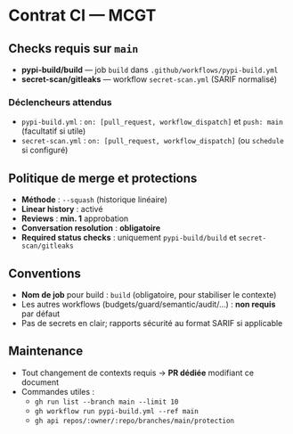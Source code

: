 # Contrat CI — MCGT

## Checks **requis** sur `main`
- **pypi-build/build** — job `build` dans `.github/workflows/pypi-build.yml`
- **secret-scan/gitleaks** — workflow `secret-scan.yml` (SARIF normalisé)

### Déclencheurs attendus
- `pypi-build.yml` : `on: [pull_request, workflow_dispatch]` et `push: main` (facultatif si utile)
- `secret-scan.yml` : `on: [pull_request, workflow_dispatch]` (ou `schedule` si configuré)

## Politique de merge et protections
- **Méthode** : `--squash` (historique linéaire)
- **Linear history** : activé
- **Reviews** : **min. 1** approbation
- **Conversation resolution** : **obligatoire**
- **Required status checks** : uniquement `pypi-build/build` et `secret-scan/gitleaks`

## Conventions
- **Nom de job** pour build : `build` (obligatoire, pour stabiliser le contexte)
- Les autres workflows (budgets/guard/semantic/audit/…) : **non requis** par défaut
- Pas de secrets en clair; rapports sécurité au format SARIF si applicable

## Maintenance
- Tout changement de contexts requis → **PR dédiée** modifiant ce document
- Commandes utiles :
  - `gh run list --branch main --limit 10`
  - `gh workflow run pypi-build.yml --ref main`
  - `gh api repos/:owner/:repo/branches/main/protection`
